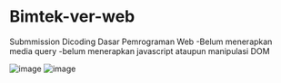 # Bimtek-ver-web
Submmission Dicoding Dasar Pemrograman Web
-Belum menerapkan media query
-belum menerapkan javascript ataupun manipulasi DOM

![image](https://user-images.githubusercontent.com/82748760/155131431-fc433aab-1cab-44ee-8cb5-944049a91d89.png)
![image](https://user-images.githubusercontent.com/82748760/155131510-14f049e8-f827-4468-9c33-883314036de1.png)
